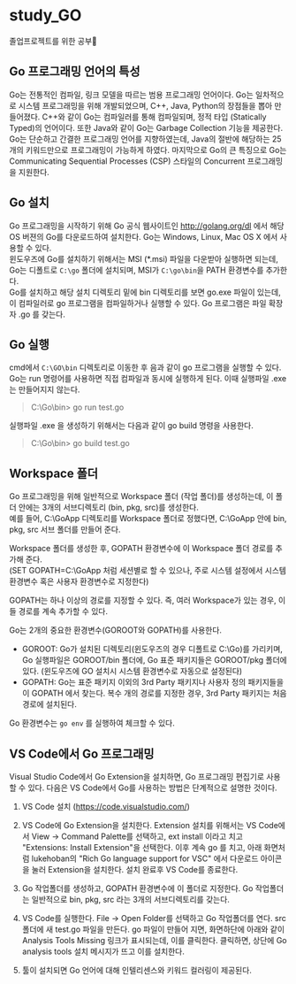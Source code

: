 # study_GO  
졸업프로젝트를 위한 공부😤  

## Go 프로그래밍 언어의 특성  
Go는 전통적인 컴파일, 링크 모델을 따르는 범용 프로그래밍 언어이다. Go는 일차적으로 시스템 프로그래밍을 위해 개발되었으며, C++, Java, Python의 장점들을 뽑아 만들어졌다. C++와 같이 Go는 컴파일러를 통해 컴파일되며, 정적 타입 (Statically Typed)의 언어이다. 또한 Java와 같이 Go는 Garbage Collection 기능을 제공한다. Go는 단순하고 간결한 프로그래밍 언어를 지향하였는데, Java의 절반에 해당하는 25개의 키워드만으로 프로그래밍이 가능하게 하였다. 마지막으로 Go의 큰 특징으로 Go는 Communicating Sequential Processes (CSP) 스타일의 Concurrent 프로그래밍을 지원한다.  


## Go 설치  
Go 프로그래밍을 시작하기 위해 Go 공식 웹사이트인 http://golang.org/dl 에서 해당 OS 버젼의 Go를 다운로드하여 설치한다. Go는 Windows, Linux, Mac OS X 에서 사용할 수 있다.  
윈도우즈에 Go를 설치하기 위해서는 MSI (*.msi) 파일을 다운받아 실행하면 되는데, Go는 디폴트로 ```C:\go``` 폴더에 설치되며, MSI가 ```C:\go\bin```을 PATH 환경변수를 추가한다.  
Go를 설치하고 해당 설치 디렉토리 밑에 bin 디렉토리를 보면 go.exe 파일이 있는데, 이 컴파일러로 go 프로그램을 컴파일하거나 실행할 수 있다. Go 프로그램은 파일 확장자 .go 를 갖는다.  


## Go 실행  
cmd에서 ```C:\GO\bin``` 디렉토리로 이동한 후 음과 같이 go 프로그램을 실행할 수 있다. Go는 run 명령어를 사용하면 직접 컴파일과 동시에 실행하게 된다. 이때 실행파일 .exe 는 만들어지지 않는다.  
> C:\Go\bin> go run test.go  

실행파일 .exe 을 생성하기 위해서는 다음과 같이 go build 명령을 사용한다.  

> C:\Go\bin> go build test.go  


## Workspace 폴더  
Go 프로그래밍을 위해 일반적으로 Workspace 폴더 (작업 폴더)를 생성하는데, 이 폴더 안에는 3개의 서브디렉토리 (bin, pkg, src)를 생성한다.  
예를 들어, C:\GoApp 디렉토리를 Workspace 폴더로 정했다면, C:\GoApp 안에 bin, pkg, src 서브 폴더를 만들어 준다.  

Workspace 폴더를 생성한 후, GOPATH 환경변수에 이 Workspace 폴더 경로를 추가해 준다.  
(SET GOPATH=C:\GoApp 처럼 세션별로 할 수 있으나, 주로 시스템 설정에서 시스템 환경변수 혹은 사용자 환경변수로 지정한다)  

GOPATH는 하나 이상의 경로를 지정할 수 있다. 즉, 여러 Workspace가 있는 경우, 이들 경로를 계속 추가할 수 있다.  

Go는 2개의 중요한 환경변수(GOROOT와 GOPATH)를 사용한다.  
* GOROOT: Go가 설치된 디렉토리(윈도우즈의 경우 디폴트로 C:\Go)를 가리키며, Go 실행파일은 GOROOT/bin 폴더에, Go 표준 패키지들은 GOROOT/pkg 폴더에 있다. (윈도우즈에 GO 설치시 시스템 환경변수로 자동으로 설정된다)  
* GOPATH: Go는 표준 패키지 이외의 3rd Party 패키지나 사용자 정의 패키지들을 이 GOPATH 에서 찾는다. 복수 개의 경로를 지정한 경우, 3rd Party 패키지는 처음 경로에 설치된다.  

Go 환경변수는 ```go env``` 를 실행하여 체크할 수 있다.  


## VS Code에서 Go 프로그래밍  
Visual Studio Code에서 Go Extension을 설치하면, Go 프로그래밍 편집기로 사용할 수 있다. 다음은 VS Code에서 Go를 사용하는 방법은 단계적으로 설명한 것이다.

1. VS Code 설치 (https://code.visualstudio.com/)

2. VS Code에 Go Extension을 설치한다. Extension 설치를 위해서는 VS Code에서 View -> Command Palette를 선택하고, ext install 이라고 치고 "Extensions: Install Extension"을 선택한다. 이후 계속 go 를 치고, 아래 화면처럼 lukehoban의 "Rich Go language support for VSC" 에서 다운로드 아이콘을 눌러 Extension을 설치한다. 설치 완료후 VS Code를 종료한다.

3. Go 작업폴더를 생성하고, GOPATH 환경변수에 이 폴더로 지정한다. Go 작업폴더는 일반적으로 bin, pkg, src 라는 3개의 서브디렉토리를 갖는다.

4. VS Code를 실행한다. File -> Open Folder를 선택하고 Go 작업폴더를 연다. src 폴더에 새 test.go 파일을 만든다. go 파일이 만들어 지면, 화면하단에 아래와 같이 Analysis Tools Missing 링크가 표시되는데, 이를 클릭한다. 클릭하면, 상단에 Go analysis tools 설치 메시지가 뜨고 이를 설치한다.

5. 툴이 설치되면 Go 언어에 대해 인텔리센스와 키워드 컬러링이 제공된다.
